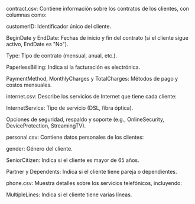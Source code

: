 contract.csv: Contiene información sobre los contratos de los clientes, con columnas como:

customerID: Identificador único del cliente.

BeginDate y EndDate: Fechas de inicio y fin del contrato (si el cliente sigue activo, EndDate es "No").

Type: Tipo de contrato (mensual, anual, etc.).

PaperlessBilling: Indica si la facturación es electrónica.

PaymentMethod, MonthlyCharges y TotalCharges: Métodos de pago y costos mensuales.

internet.csv: Describe los servicios de Internet que tiene cada cliente:

InternetService: Tipo de servicio (DSL, fibra óptica).

Opciones de seguridad, respaldo y soporte (e.g., OnlineSecurity, DeviceProtection, StreamingTV).

personal.csv: Contiene datos personales de los clientes:

gender: Género del cliente.

SeniorCitizen: Indica si el cliente es mayor de 65 años.

Partner y Dependents: Indica si el cliente tiene pareja o dependientes.

phone.csv: Muestra detalles sobre los servicios telefónicos, incluyendo:

MultipleLines: Indica si el cliente tiene varias líneas.
